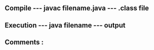 ## Compile --- javac filename.java --- .class file
## Execution --- java filename  --- output

## Comments : 


